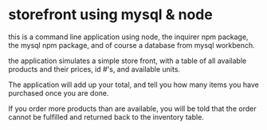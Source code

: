 # storefront using mysql & node

this is a command line application using node, the inquirer npm package, the mysql npm package, and of course
a database from mysql workbench.

the application simulates a simple store front, with a table of all available products and their prices, id #'s,
and available units. 

The application will add up your total, and tell you how many items you have purchased once you are done.

If you order more products than are available, you will be told that the order cannot be fulfilled and returned
back to the inventory table. 

